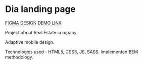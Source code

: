 # Dia landing page
[FIGMA DESIGN](https://www.figma.com/file/vhfzZ7SqWGkMGd5iCDdBCy/Dia-New?node-id=0%3A1)
[DEMO LINK](https://V2473.github.io/layout_dia/)

Project about Real Estate company.

Adaptive mobile design.

Technologies used - HTML5, CSS3, JS, SASS.
Implemented BEM methodology.

